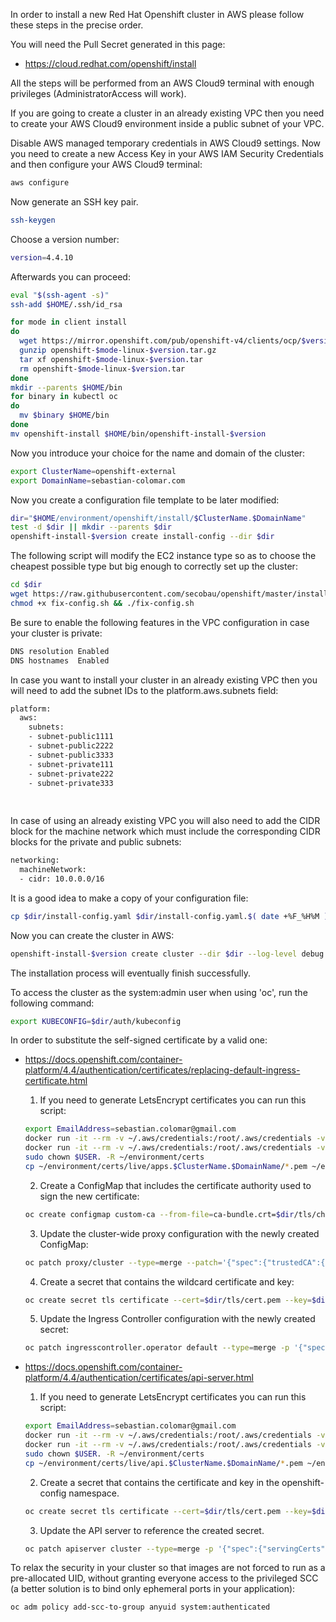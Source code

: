In order to install a new Red Hat Openshift cluster in AWS please follow these steps in the precise order.

You will need the Pull Secret generated in this page:
* https://cloud.redhat.com/openshift/install

All the steps will be performed from an AWS Cloud9 terminal with enough privileges (AdministratorAccess will work).

If you are going to create a cluster in an already existing VPC then you need to create your AWS Cloud9 environment inside a public subnet of your VPC.

Disable AWS managed temporary credentials in AWS Cloud9 settings. Now you need to create a new Access Key in your AWS IAM Security Credentials and then configure your AWS Cloud9 terminal:
```bash
aws configure


```

Now generate an SSH key pair.
```bash
ssh-keygen


```
Choose a version number:
```bash
version=4.4.10


```
Afterwards you can proceed:
```bash
eval "$(ssh-agent -s)"
ssh-add $HOME/.ssh/id_rsa

for mode in client install
do
  wget https://mirror.openshift.com/pub/openshift-v4/clients/ocp/$version/openshift-$mode-linux-$version.tar.gz
  gunzip openshift-$mode-linux-$version.tar.gz
  tar xf openshift-$mode-linux-$version.tar
  rm openshift-$mode-linux-$version.tar
done
mkdir --parents $HOME/bin
for binary in kubectl oc
do
  mv $binary $HOME/bin
done
mv openshift-install $HOME/bin/openshift-install-$version


```
Now you introduce your choice for the name and domain of the cluster:
```bash
export ClusterName=openshift-external
export DomainName=sebastian-colomar.com


```
Now you create a configuration file template to be later modified:
```bash
dir="$HOME/environment/openshift/install/$ClusterName.$DomainName"
test -d $dir || mkdir --parents $dir
openshift-install-$version create install-config --dir $dir


```
The following script will modify the EC2 instance type so as to choose the cheapest possible type but big enough to correctly set up the cluster:
```bash
cd $dir
wget https://raw.githubusercontent.com/secobau/openshift/master/install/fix-config.sh
chmod +x fix-config.sh && ./fix-config.sh


```
Be sure to enable the following features in the VPC configuration in case your cluster is private:
```bash
DNS resolution Enabled
DNS hostnames  Enabled


```
In case you want to install your cluster in an already existing VPC then you will need to add the subnet IDs to the platform.aws.subnets field:
```bash
platform:
  aws:
    subnets: 
    - subnet-public1111
    - subnet-public2222
    - subnet-public3333
    - subnet-private111
    - subnet-private222
    - subnet-private333
    
    
```    
In case of using an already existing VPC you will also need to add the CIDR block for the machine network which must include the corresponding CIDR blocks for the private and public subnets:
```bash
networking:
  machineNetwork:
  - cidr: 10.0.0.0/16


```
It is a good idea to make a copy of your configuration file:
```bash
cp $dir/install-config.yaml $dir/install-config.yaml.$( date +%F_%H%M )


```
Now you can create the cluster in AWS:
```BASH
openshift-install-$version create cluster --dir $dir --log-level debug


```
The installation process will eventually finish successfully.

To access the cluster as the system:admin user when using 'oc', run the following command:
```bash
export KUBECONFIG=$dir/auth/kubeconfig


```
In order to substitute the self-signed certificate by a valid one:
* https://docs.openshift.com/container-platform/4.4/authentication/certificates/replacing-default-ingress-certificate.html
  
  1. If you need to generate LetsEncrypt certificates you can run this script:
  ```bash
  export EmailAddress=sebastian.colomar@gmail.com
  docker run -it --rm -v ~/.aws/credentials:/root/.aws/credentials -v ~/environment/certs:/etc/letsencrypt certbot/dns-route53 certonly -n --dns-route53 --agree-tos --email $EmailAddress -d *.apps.$ClusterName.$DomainName
  docker run -it --rm -v ~/.aws/credentials:/root/.aws/credentials -v ~/environment/certs:/etc/letsencrypt certbot/dns-route53 certificates
  sudo chown $USER. -R ~/environment/certs
  cp ~/environment/certs/live/apps.$ClusterName.$DomainName/*.pem ~/environment/openshift/install/$ClusterName.$DomainName/tls/


  ```
  2. Create a ConfigMap that includes the certificate authority used to sign the new certificate:
  ```bash
  oc create configmap custom-ca --from-file=ca-bundle.crt=$dir/tls/chain.pem -n openshift-config


  ```
  3. Update the cluster-wide proxy configuration with the newly created ConfigMap:
  ```bash
  oc patch proxy/cluster --type=merge --patch='{"spec":{"trustedCA":{"name":"custom-ca"}}}


  ```
  4. Create a secret that contains the wildcard certificate and key:
  ```bash
  oc create secret tls certificate --cert=$dir/tls/cert.pem --key=$dir/tls/privkey.pem -n openshift-ingress


  ```
  5. Update the Ingress Controller configuration with the newly created secret:
  ```bash
  oc patch ingresscontroller.operator default --type=merge -p '{"spec":{"defaultCertificate": {"name": "certificate"}}}' -n openshift-ingress-operator


  ```

* https://docs.openshift.com/container-platform/4.4/authentication/certificates/api-server.html

  1. If you need to generate LetsEncrypt certificates you can run this script:
  ```bash
  export EmailAddress=sebastian.colomar@gmail.com
  docker run -it --rm -v ~/.aws/credentials:/root/.aws/credentials -v ~/environment/certs:/etc/letsencrypt certbot/dns-route53 certonly -n --dns-route53 --agree-tos --email $EmailAddress -d api.$ClusterName.$DomainName
  docker run -it --rm -v ~/.aws/credentials:/root/.aws/credentials -v ~/environment/certs:/etc/letsencrypt certbot/dns-route53 certificates
  sudo chown $USER. -R ~/environment/certs
  cp ~/environment/certs/live/api.$ClusterName.$DomainName/*.pem ~/environment/openshift/install/$ClusterName.$DomainName/tls/


  ```
  2. Create a secret that contains the certificate and key in the openshift-config namespace.
  ```bash
  oc create secret tls certificate --cert=$dir/tls/cert.pem --key=$dir/tls/privkey.pem -n openshift-config


  ```
  3. Update the API server to reference the created secret.
  ```bash
  oc patch apiserver cluster --type=merge -p '{"spec":{"servingCerts":{"namedCertificates":[{"names":["api.'$ClusterName'.'$DomainName'"],"servingCertificate":{"name":"certificate"}}]}}}'
  
  
  ```

To relax the security in your cluster so that images are not forced to run as a pre-allocated UID, without granting everyone access to the privileged SCC (a better solution is to bind only ephemeral ports in your application):
```bash
oc adm policy add-scc-to-group anyuid system:authenticated


```
